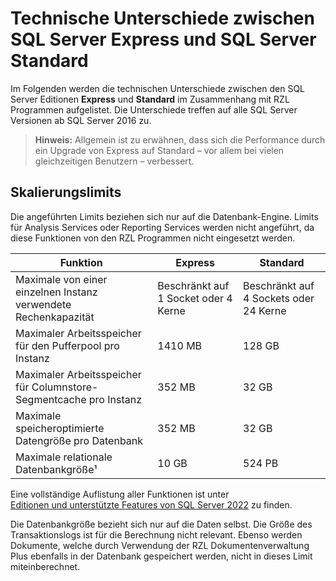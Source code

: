 # Technische Unterschiede zwischen SQL Server Express und SQL Server Standard

Im Folgenden werden die technischen Unterschiede zwischen den SQL Server Editionen **Express** und **Standard** im Zusammenhang mit RZL Programmen aufgelistet. Die Unterschiede treffen auf alle SQL Server Versionen ab SQL Server 2016 zu.

> **Hinweis:** Allgemein ist zu erwähnen, dass sich die Performance durch ein Upgrade von Express auf Standard – vor allem bei vielen gleichzeitigen Benutzern – verbessert.

## Skalierungslimits

Die angeführten Limits beziehen sich nur auf die Datenbank-Engine. Limits für Analysis Services oder Reporting Services werden nicht angeführt, da diese Funktionen von den RZL Programmen nicht eingesetzt werden.

| Funktion | Express | Standard |
|---|---|---|
| Maximale von einer einzelnen Instanz verwendete Rechenkapazität | Beschränkt auf 1 Socket oder 4 Kerne | Beschränkt auf 4 Sockets oder 24 Kerne |
| Maximaler Arbeitsspeicher für den Pufferpool pro Instanz | 1410 MB | 128 GB |
| Maximaler Arbeitsspeicher für Columnstore-Segmentcache pro Instanz | 352 MB | 32 GB |
| Maximale speicheroptimierte Datengröße pro Datenbank | 352 MB | 32 GB |
| Maximale relationale Datenbankgröße¹ | 10 GB | 524 PB |

Eine vollständige Auflistung aller Funktionen ist unter  
[Editionen und unterstützte Features von SQL Server 2022](https://learn.microsoft.com/de-de/sql/sql-server/editions-and-components-of-sql-server-2022?view=sql-server-ver16&preserve-view=true) zu finden.

Die Datenbankgröße bezieht sich nur auf die Daten selbst. Die Größe des Transaktionslogs ist für die Berechnung nicht relevant. Ebenso werden Dokumente, welche durch Verwendung der RZL Dokumentenverwaltung Plus ebenfalls in der Datenbank gespeichert werden, nicht in dieses Limit miteinberechnet.
